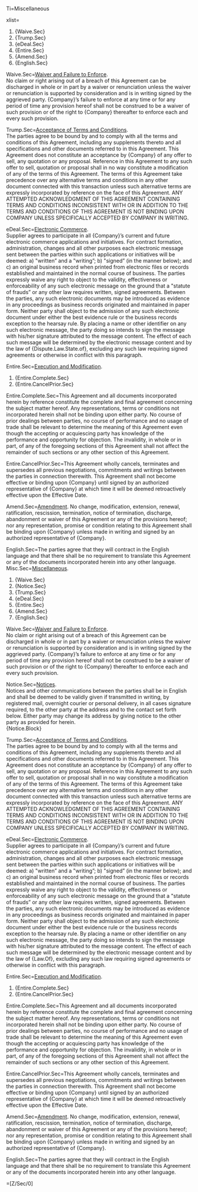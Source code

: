 Ti=Miscellaneous

xlist=<ol><li>{Waive.Sec}</li><li>{Trump.Sec}</li><li>{eDeal.Sec}</li><li>{Entire.Sec}</li><li>{Amend.Sec}</li><li>{English.Sec}</li></ol>

Waive.Sec=<u>Waiver and Failure to Enforce</u>.<br>No claim or right arising out of a breach of this Agreement can be discharged in whole or in part by a waiver or renunciation unless the waiver or renunciation is supported by consideration and is in writing signed by the aggrieved party. {Company}&rsquo;s failure to enforce at any time or for any period of time any provision hereof shall not be construed to be a waiver of such provision or of the right to {Company} thereafter to enforce each and every such provision.

Trump.Sec=<u>Acceptance of Terms and Conditions</u>.<br>The parties agree to be bound by and to comply with all the terms and conditions of this Agreement, including any supplements thereto and all specifications and other documents referred to in this Agreement. This Agreement does not constitute an acceptance by {Company} of any offer to sell, any quotation or any proposal. Reference in this Agreement to any such offer to sell, quotation or proposal shall in no way constitute a modification of any of the terms of this Agreement. The terms of this Agreement take precedence over any alternative terms and conditions in any other document connected with this transaction unless such alternative terms are expressly incorporated by reference on the face of this Agreement. ANY ATTEMPTED ACKNOWLEDGMENT OF THIS AGREEMENT CONTAINING TERMS AND CONDITIONS INCONSISTENT WITH OR IN ADDITION TO THE TERMS AND CONDITIONS OF THIS AGREEMENT IS NOT BINDING UPON COMPANY UNLESS SPECIFICALLY ACCEPTED BY COMPANY IN WRITING.

eDeal.Sec=<u>Electronic Commerce</u>.<br>Supplier agrees to participate in all {Company}&rsquo;s current and future electronic commerce applications and initiatives. For contract formation, administration, changes and all other purposes each electronic message sent between the parties within such applications or initiatives will be deemed: a) "written&rdquo; and a "writing&rdquo;; b) "signed&rdquo; (in the manner below); and c) an original business record when printed from electronic files or records established and maintained in the normal course of business. The parties expressly waive any right to object to the validity, effectiveness or enforceability of any such electronic message on the ground that a "statute of frauds&rdquo; or any other law requires written, signed agreements. Between the parties, any such electronic documents may be introduced as evidence in any proceedings as business records originated and maintained in paper form. Neither party shall object to the admission of any such electronic document under either the best evidence rule or the business records exception to the hearsay rule. By placing a name or other identifier on any such electronic message, the party doing so intends to sign the message with his/her signature attributed to the message content. The effect of each such message will be determined by the electronic message content and by the law of {Dispute.Law.State.of}, excluding any such law requiring signed agreements or otherwise in conflict with this paragraph.

Entire.Sec=<u>Execution and Modification</u>. <ol><li>{Entire.Complete.Sec}</li><li>{Entire.CancelPrior.Sec}</li></ol>

Entire.Complete.Sec=This Agreement and all documents incorporated herein by reference constitute the complete and final agreement concerning the subject matter hereof. Any representations, terms or conditions not incorporated herein shall not be binding upon either party. No course of prior dealings between parties, no course of performance and no usage of trade shall be relevant to determine the meaning of this Agreement even though the accepting or acquiescing party has knowledge of the performance and opportunity for objection. The invalidity, in whole or in part, of any of the foregoing sections of this Agreement shall not affect the remainder of such sections or any other section of this Agreement.

Entire.CancelPrior.Sec=This Agreement wholly cancels, terminates and supersedes all previous negotiations, commitments and writings between the parties in connection therewith. This Agreement shall not become effective or binding upon {Company} until signed by an authorized representative of {Company} at which time it will be deemed retroactively effective upon the Effective Date.

Amend.Sec=<u>Amendment</u>. No change, modification, extension, renewal, ratification, rescission, termination, notice of termination, discharge, abandonment or waiver of this Agreement or any of the provisions hereof; nor any representation, promise or condition relating to this Agreement shall be binding upon {Company} unless made in writing and signed by an authorized representative of {Company}.

English.Sec=The parties agree that they will contract in the English language and that there shall be no requirement to translate this Agreement or any of the documents incorporated herein into any other language.
Misc.Sec=<u>Miscellaneous</u>. <ol><li>{Waive.Sec}</li><li>{Notice.Sec}</li><li>{Trump.Sec}</li><li>{eDeal.Sec}</li><li>{Entire.Sec}</li><li>{Amend.Sec}</li><li>{English.Sec}</li></ol>

Waive.Sec=<u>Waiver and Failure to Enforce</u>.<br>No claim or right arising out of a breach of this Agreement can be discharged in whole or in part by a waiver or renunciation unless the waiver or renunciation is supported by consideration and is in writing signed by the aggrieved party. {Company}&rsquo;s failure to enforce at any time or for any period of time any provision hereof shall not be construed to be a waiver of such provision or of the right to {Company} thereafter to enforce each and every such provision.

Notice.Sec=<u>Notices</u>.<br>Notices and other communications between the parties shall be in English and shall be deemed to be validly given if transmitted in writing, by registered mail, overnight courier or personal delivery, in all cases signature required, to the other party at the address and to the contact set forth below. Either party may change its address by giving notice to the other party as provided for herein.<br>{Notice.Block}

Trump.Sec=<u>Acceptance of Terms and Conditions</u>.<br>The parties agree to be bound by and to comply with all the terms and conditions of this Agreement, including any supplements thereto and all specifications and other documents referred to in this Agreement. This Agreement does not constitute an acceptance by {Company} of any offer to sell, any quotation or any proposal. Reference in this Agreement to any such offer to sell, quotation or proposal shall in no way constitute a modification of any of the terms of this Agreement. The terms of this Agreement take precedence over any alternative terms and conditions in any other document connected with this transaction unless such alternative terms are expressly incorporated by reference on the face of this Agreement. ANY ATTEMPTED ACKNOWLEDGMENT OF THIS AGREEMENT CONTAINING TERMS AND CONDITIONS INCONSISTENT WITH OR IN ADDITION TO THE TERMS AND CONDITIONS OF THIS AGREEMENT IS NOT BINDING UPON COMPANY UNLESS SPECIFICALLY ACCEPTED BY COMPANY IN WRITING.

eDeal.Sec=<u>Electronic Commerce</u>.<br>Supplier agrees to participate in all {Company}&rsquo;s current and future electronic commerce applications and initiatives. For contract formation, administration, changes and all other purposes each electronic message sent between the parties within such applications or initiatives will be deemed: a) "written&rdquo; and a "writing&rdquo;; b) "signed&rdquo; (in the manner below); and c) an original business record when printed from electronic files or records established and maintained in the normal course of business. The parties expressly waive any right to object to the validity, effectiveness or enforceability of any such electronic message on the ground that a "statute of frauds&rdquo; or any other law requires written, signed agreements. Between the parties, any such electronic documents may be introduced as evidence in any proceedings as business records originated and maintained in paper form. Neither party shall object to the admission of any such electronic document under either the best evidence rule or the business records exception to the hearsay rule. By placing a name or other identifier on any such electronic message, the party doing so intends to sign the message with his/her signature attributed to the message content. The effect of each such message will be determined by the electronic message content and by the law of {Law.Of}, excluding any such law requiring signed agreements or otherwise in conflict with this paragraph.

Entire.Sec=<u>Execution and Modification</u>. <ol><li>{Entire.Complete.Sec}</li><li>{Entire.CancelPrior.Sec}</li></ol>

Entire.Complete.Sec=This Agreement and all documents incorporated herein by reference constitute the complete and final agreement concerning the subject matter hereof. Any representations, terms or conditions not incorporated herein shall not be binding upon either party. No course of prior dealings between parties, no course of performance and no usage of trade shall be relevant to determine the meaning of this Agreement even though the accepting or acquiescing party has knowledge of the performance and opportunity for objection. The invalidity, in whole or in part, of any of the foregoing sections of this Agreement shall not affect the remainder of such sections or any other section of this Agreement.

Entire.CancelPrior.Sec=This Agreement wholly cancels, terminates and supersedes all previous negotiations, commitments and writings between the parties in connection therewith. This Agreement shall not become effective or binding upon {Company} until signed by an authorized representative of {Company} at which time it will be deemed retroactively effective upon the Effective Date.

Amend.Sec=<u>Amendment</u>. No change, modification, extension, renewal, ratification, rescission, termination, notice of termination, discharge, abandonment or waiver of this Agreement or any of the provisions hereof; nor any representation, promise or condition relating to this Agreement shall be binding upon {Company} unless made in writing and signed by an authorized representative of {Company}.

English.Sec=The parties agree that they will contract in the English language and that there shall be no requirement to translate this Agreement or any of the documents incorporated herein into any other language.

=[Z/Sec/0]
